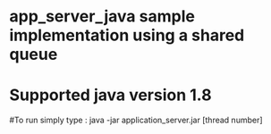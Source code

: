 # app_server_java sample implementation using a shared queue
# Supported java version 1.8
#To run simply type : java -jar application_server.jar [thread number]

